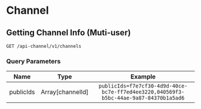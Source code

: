 # Channel

## Getting Channel Info (Muti-user)
```
GET /api-channel/v1/channels
```

### Query Parameters
|  **Name** |     **Type**     |                                      **Example**                                      |
|:---------:|:----------------:|:-------------------------------------------------------------------------------------:|
| publicIds | Array[channelId] | `publicIds=f7e7cf30-4d9d-40ce-bc7e-ff7ed4ee3220,040569f3-b5bc-44ae-9a87-84370b1a5ad6` |
